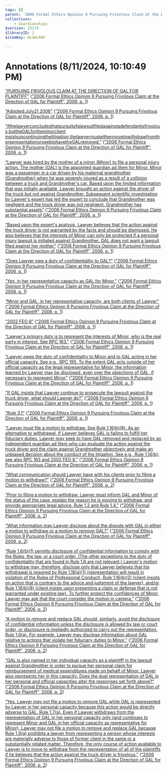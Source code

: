 ```yaml
---
tags: []
parent: '2006 Formal Ethics Opinion 9 Pursuing Frivolous Claim at the Direction of GAL for Plaintiff'
collections:
    - Guardianships
$version: 25174
$libraryID: 1
$itemKey: HLGHLR9F

---
```

# Annotations (8/11/2024, 10:10:49 PM)

<span class="highlight" data-annotation="%7B%22attachmentURI%22%3A%22http%3A%2F%2Fzotero.org%2Fusers%2F21885%2Fitems%2FSLJWCKPC%22%2C%22annotationKey%22%3A%228HDALZS8%22%2C%22color%22%3A%22%23fced8c%22%2C%22pageLabel%22%3A%221%22%2C%22position%22%3A%7B%22pageIndex%22%3A0%2C%22rects%22%3A%5B%5B41.351%2C640.167%2C518.191%2C658.647%5D%2C%5B41.351%2C616.917%2C119.792%2C635.397%5D%5D%7D%2C%22citationItem%22%3A%7B%22uris%22%3A%5B%22http%3A%2F%2Fzotero.org%2Fusers%2F21885%2Fitems%2FGZTZTFTZ%22%5D%2C%22locator%22%3A%221%22%7D%7D" ztype="zhighlight"><a href="zotero://open-pdf/library/items/SLJWCKPC?page=1&#x26;annotation=8HDALZS8">“PURSUING FRIVOLOUS CLAIM AT THE DIRECTION OF GAL FOR PLAINTIFF”</a></span> <span class="citation" data-citation="%7B%22citationItems%22%3A%5B%7B%22uris%22%3A%5B%22http%3A%2F%2Fzotero.org%2Fusers%2F21885%2Fitems%2FGZTZTFTZ%22%5D%2C%22locator%22%3A%221%22%7D%5D%2C%22properties%22%3A%7B%7D%7D" ztype="zcitation">(<span class="citation-item"><a href="zotero://select/library/items/GZTZTFTZ"><a href="zotero://select/library/items/GZTZTFTZ">“2006 Formal Ethics Opinion 9 Pursuing Frivolous Claim at the Direction of GAL for Plaintiff”, 2006, p. 1</a></a></span>)</span>

<span class="highlight" data-annotation="%7B%22attachmentURI%22%3A%22http%3A%2F%2Fzotero.org%2Fusers%2F21885%2Fitems%2FSLJWCKPC%22%2C%22annotationKey%22%3A%22A9ASUULC%22%2C%22color%22%3A%22%23fced8c%22%2C%22pageLabel%22%3A%221%22%2C%22position%22%3A%7B%22pageIndex%22%3A0%2C%22rects%22%3A%5B%5B38.112%2C592.416%2C129.433%2C607.707%5D%5D%7D%2C%22citationItem%22%3A%7B%22uris%22%3A%5B%22http%3A%2F%2Fzotero.org%2Fusers%2F21885%2Fitems%2FGZTZTFTZ%22%5D%2C%22locator%22%3A%221%22%7D%7D" ztype="zhighlight"><a href="zotero://open-pdf/library/items/SLJWCKPC?page=1&#x26;annotation=A9ASUULC">“Adopted:July21,2006”</a></span> <span class="citation" data-citation="%7B%22citationItems%22%3A%5B%7B%22uris%22%3A%5B%22http%3A%2F%2Fzotero.org%2Fusers%2F21885%2Fitems%2FGZTZTFTZ%22%5D%2C%22locator%22%3A%221%22%7D%5D%2C%22properties%22%3A%7B%7D%7D" ztype="zcitation">(<span class="citation-item"><a href="zotero://select/library/items/GZTZTFTZ"><a href="zotero://select/library/items/GZTZTFTZ">“2006 Formal Ethics Opinion 9 Pursuing Frivolous Claim at the Direction of GAL for Plaintiff”, 2006, p. 1</a></a></span>)</span>

<span class="highlight" data-annotation="%7B%22attachmentURI%22%3A%22http%3A%2F%2Fzotero.org%2Fusers%2F21885%2Fitems%2FSLJWCKPC%22%2C%22annotationKey%22%3A%227HPD3CNX%22%2C%22color%22%3A%22%23fced8c%22%2C%22pageLabel%22%3A%221%22%2C%22position%22%3A%7B%22pageIndex%22%3A0%2C%22rects%22%3A%5B%5B111.534%2C566.166%2C572.105%2C581.457%5D%2C%5B569.659%2C566.166%2C573.482%2C581.457%5D%2C%5B38.463%2C553.416%2C564.998%2C568.707%5D%5D%7D%2C%22citationItem%22%3A%7B%22uris%22%3A%5B%22http%3A%2F%2Fzotero.org%2Fusers%2F21885%2Fitems%2FGZTZTFTZ%22%5D%2C%22locator%22%3A%221%22%7D%7D" ztype="zhighlight"><a href="zotero://open-pdf/library/items/SLJWCKPC?page=1&#x26;annotation=7HPD3CNX">“ifthelawyerconcludesthatpursuitofalawsuitfiledagainstadefendantisfrivolous,buttheGALfortheminorclient insistsoncontinuingthelitigation,thelawyermusteithermovetowithdrawfromtherepresentationorseektohavetheGALremoved.”</a></span> <span class="citation" data-citation="%7B%22citationItems%22%3A%5B%7B%22uris%22%3A%5B%22http%3A%2F%2Fzotero.org%2Fusers%2F21885%2Fitems%2FGZTZTFTZ%22%5D%2C%22locator%22%3A%221%22%7D%5D%2C%22properties%22%3A%7B%7D%7D" ztype="zcitation">(<span class="citation-item"><a href="zotero://select/library/items/GZTZTFTZ"><a href="zotero://select/library/items/GZTZTFTZ">“2006 Formal Ethics Opinion 9 Pursuing Frivolous Claim at the Direction of GAL for Plaintiff”, 2006, p. 1</a></a></span>)</span>

<span class="highlight" data-annotation="%7B%22attachmentURI%22%3A%22http%3A%2F%2Fzotero.org%2Fusers%2F21885%2Fitems%2FSLJWCKPC%22%2C%22annotationKey%22%3A%22V4T79NJM%22%2C%22color%22%3A%22%23fced8c%22%2C%22pageLabel%22%3A%221%22%2C%22position%22%3A%7B%22pageIndex%22%3A0%2C%22rects%22%3A%5B%5B40.056%2C517.416%2C568.373%2C532.707%5D%2C%5B40.002%2C504.666%2C82.473%2C519.957%5D%2C%5B82.788%2C504.666%2C572.415%2C519.957%5D%2C%5B40.047%2C491.166%2C558.44%2C506.457%5D%2C%5B40.047%2C478.416%2C554.486%2C493.707%5D%2C%5B40.074%2C465.666%2C531.123%2C480.957%5D%5D%7D%2C%22citationItem%22%3A%7B%22uris%22%3A%5B%22http%3A%2F%2Fzotero.org%2Fusers%2F21885%2Fitems%2FGZTZTFTZ%22%5D%2C%22locator%22%3A%221%22%7D%7D" ztype="zhighlight"><a href="zotero://open-pdf/library/items/SLJWCKPC?page=1&#x26;annotation=V4T79NJM">“Lawyer was hired by the mother of a minor (Minor) to file a personal injury action. The mother (GAL) is the appointed guardian ad litem for Minor. Minor was a passenger in a car driven by his maternal grandmother (Grandmother) when he was severely injured as a result of a collision between a truck and Grandmother's car. Based upon the limited information that was initially available, Lawyer brought an action against the driver of the truck but not against Grandmother. Subsequent scientific investigation by Lawyer's expert has led the expert to conclude that Grandmother was negligent and the truck driver was not negligent. Grandmother has substantial assets”</a></span> <span class="citation" data-citation="%7B%22citationItems%22%3A%5B%7B%22uris%22%3A%5B%22http%3A%2F%2Fzotero.org%2Fusers%2F21885%2Fitems%2FGZTZTFTZ%22%5D%2C%22locator%22%3A%221%22%7D%5D%2C%22properties%22%3A%7B%7D%7D" ztype="zcitation">(<span class="citation-item"><a href="zotero://select/library/items/GZTZTFTZ"><a href="zotero://select/library/items/GZTZTFTZ">“2006 Formal Ethics Opinion 9 Pursuing Frivolous Claim at the Direction of GAL for Plaintiff”, 2006, p. 1</a></a></span>)</span>

<span class="highlight" data-annotation="%7B%22attachmentURI%22%3A%22http%3A%2F%2Fzotero.org%2Fusers%2F21885%2Fitems%2FSLJWCKPC%22%2C%22annotationKey%22%3A%22LMECEAR5%22%2C%22color%22%3A%22%23fced8c%22%2C%22pageLabel%22%3A%221%22%2C%22position%22%3A%7B%22pageIndex%22%3A0%2C%22rects%22%3A%5B%5B277.475%2C447.666%2C570.929%2C462.957%5D%2C%5B39.822%2C434.916%2C565.414%2C450.207%5D%2C%5B39.885%2C422.166%2C467.115%2C437.457%5D%5D%7D%2C%22citationItem%22%3A%7B%22uris%22%3A%5B%22http%3A%2F%2Fzotero.org%2Fusers%2F21885%2Fitems%2FGZTZTFTZ%22%5D%2C%22locator%22%3A%221%22%7D%7D" ztype="zhighlight"><a href="zotero://open-pdf/library/items/SLJWCKPC?page=1&#x26;annotation=LMECEAR5">“Based upon the expert's analysis, Lawyer believes that the action against the truck driver is not warranted by the facts and should be dismissed. He also believes that the interests of Minor can only be protected if a personal injury lawsuit is initiated against Grandmother. GAL does not want a lawsuit filed against her mother”</a></span> <span class="citation" data-citation="%7B%22citationItems%22%3A%5B%7B%22uris%22%3A%5B%22http%3A%2F%2Fzotero.org%2Fusers%2F21885%2Fitems%2FGZTZTFTZ%22%5D%2C%22locator%22%3A%221%22%7D%5D%2C%22properties%22%3A%7B%7D%7D" ztype="zcitation">(<span class="citation-item"><a href="zotero://select/library/items/GZTZTFTZ"><a href="zotero://select/library/items/GZTZTFTZ">“2006 Formal Ethics Opinion 9 Pursuing Frivolous Claim at the Direction of GAL for Plaintiff”, 2006, p. 1</a></a></span>)</span>

<span class="highlight" data-annotation="%7B%22attachmentURI%22%3A%22http%3A%2F%2Fzotero.org%2Fusers%2F21885%2Fitems%2FSLJWCKPC%22%2C%22annotationKey%22%3A%226FBBHYJI%22%2C%22color%22%3A%22%23fced8c%22%2C%22pageLabel%22%3A%221%22%2C%22position%22%3A%7B%22pageIndex%22%3A0%2C%22rects%22%3A%5B%5B40.056%2C404.166%2C234.726%2C419.457%5D%5D%7D%2C%22citationItem%22%3A%7B%22uris%22%3A%5B%22http%3A%2F%2Fzotero.org%2Fusers%2F21885%2Fitems%2FGZTZTFTZ%22%5D%2C%22locator%22%3A%221%22%7D%7D" ztype="zhighlight"><a href="zotero://open-pdf/library/items/SLJWCKPC?page=1&#x26;annotation=6FBBHYJI">“Does Lawyer owe a duty of confidentiality to GAL?”</a></span> <span class="citation" data-citation="%7B%22citationItems%22%3A%5B%7B%22uris%22%3A%5B%22http%3A%2F%2Fzotero.org%2Fusers%2F21885%2Fitems%2FGZTZTFTZ%22%5D%2C%22locator%22%3A%221%22%7D%5D%2C%22properties%22%3A%7B%7D%7D" ztype="zcitation">(<span class="citation-item"><a href="zotero://select/library/items/GZTZTFTZ"><a href="zotero://select/library/items/GZTZTFTZ">“2006 Formal Ethics Opinion 9 Pursuing Frivolous Claim at the Direction of GAL for Plaintiff”, 2006, p. 1</a></a></span>)</span>

<span class="highlight" data-annotation="%7B%22attachmentURI%22%3A%22http%3A%2F%2Fzotero.org%2Fusers%2F21885%2Fitems%2FSLJWCKPC%22%2C%22annotationKey%22%3A%22EMEE5JVN%22%2C%22color%22%3A%22%23fced8c%22%2C%22pageLabel%22%3A%221%22%2C%22position%22%3A%7B%22pageIndex%22%3A0%2C%22rects%22%3A%5B%5B39.624%2C367.416%2C242.997%2C382.707%5D%5D%7D%2C%22citationItem%22%3A%7B%22uris%22%3A%5B%22http%3A%2F%2Fzotero.org%2Fusers%2F21885%2Fitems%2FGZTZTFTZ%22%5D%2C%22locator%22%3A%221%22%7D%7D" ztype="zhighlight"><a href="zotero://open-pdf/library/items/SLJWCKPC?page=1&#x26;annotation=EMEE5JVN">“Yes, in her representative capacity as GAL for Minor.”</a></span> <span class="citation" data-citation="%7B%22citationItems%22%3A%5B%7B%22uris%22%3A%5B%22http%3A%2F%2Fzotero.org%2Fusers%2F21885%2Fitems%2FGZTZTFTZ%22%5D%2C%22locator%22%3A%221%22%7D%5D%2C%22properties%22%3A%7B%7D%7D" ztype="zcitation">(<span class="citation-item"><a href="zotero://select/library/items/GZTZTFTZ"><a href="zotero://select/library/items/GZTZTFTZ">“2006 Formal Ethics Opinion 9 Pursuing Frivolous Claim at the Direction of GAL for Plaintiff”, 2006, p. 1</a></a></span>)</span>

<span class="highlight" data-annotation="%7B%22attachmentURI%22%3A%22http%3A%2F%2Fzotero.org%2Fusers%2F21885%2Fitems%2FSLJWCKPC%22%2C%22annotationKey%22%3A%22HUEG6Q59%22%2C%22color%22%3A%22%23fced8c%22%2C%22pageLabel%22%3A%221%22%2C%22position%22%3A%7B%22pageIndex%22%3A0%2C%22rects%22%3A%5B%5B40.065%2C349.416%2C323.779%2C364.707%5D%5D%7D%2C%22citationItem%22%3A%7B%22uris%22%3A%5B%22http%3A%2F%2Fzotero.org%2Fusers%2F21885%2Fitems%2FGZTZTFTZ%22%5D%2C%22locator%22%3A%221%22%7D%7D" ztype="zhighlight"><a href="zotero://open-pdf/library/items/SLJWCKPC?page=1&#x26;annotation=HUEG6Q59">“Minor and GAL, in her representative capacity, are both clients of Lawyer”</a></span> <span class="citation" data-citation="%7B%22citationItems%22%3A%5B%7B%22uris%22%3A%5B%22http%3A%2F%2Fzotero.org%2Fusers%2F21885%2Fitems%2FGZTZTFTZ%22%5D%2C%22locator%22%3A%221%22%7D%5D%2C%22properties%22%3A%7B%7D%7D" ztype="zcitation">(<span class="citation-item"><a href="zotero://select/library/items/GZTZTFTZ"><a href="zotero://select/library/items/GZTZTFTZ">“2006 Formal Ethics Opinion 9 Pursuing Frivolous Claim at the Direction of GAL for Plaintiff”, 2006, p. 1</a></a></span>)</span>

<span class="highlight" data-annotation="%7B%22attachmentURI%22%3A%22http%3A%2F%2Fzotero.org%2Fusers%2F21885%2Fitems%2FSLJWCKPC%22%2C%22annotationKey%22%3A%227I9ZCN8A%22%2C%22color%22%3A%22%23fced8c%22%2C%22pageLabel%22%3A%221%22%2C%22position%22%3A%7B%22pageIndex%22%3A0%2C%22rects%22%3A%5B%5B329.233%2C349.416%2C374.449%2C364.707%5D%5D%7D%2C%22citationItem%22%3A%7B%22uris%22%3A%5B%22http%3A%2F%2Fzotero.org%2Fusers%2F21885%2Fitems%2FGZTZTFTZ%22%5D%2C%22locator%22%3A%221%22%7D%7D" ztype="zhighlight"><a href="zotero://open-pdf/library/items/SLJWCKPC?page=1&#x26;annotation=7I9ZCN8A">“2002 FEO 8”</a></span> <span class="citation" data-citation="%7B%22citationItems%22%3A%5B%7B%22uris%22%3A%5B%22http%3A%2F%2Fzotero.org%2Fusers%2F21885%2Fitems%2FGZTZTFTZ%22%5D%2C%22locator%22%3A%221%22%7D%5D%2C%22properties%22%3A%7B%7D%7D" ztype="zcitation">(<span class="citation-item"><a href="zotero://select/library/items/GZTZTFTZ"><a href="zotero://select/library/items/GZTZTFTZ">“2006 Formal Ethics Opinion 9 Pursuing Frivolous Claim at the Direction of GAL for Plaintiff”, 2006, p. 1</a></a></span>)</span>

<span class="highlight" data-annotation="%7B%22attachmentURI%22%3A%22http%3A%2F%2Fzotero.org%2Fusers%2F21885%2Fitems%2FSLJWCKPC%22%2C%22annotationKey%22%3A%22LEP868E8%22%2C%22color%22%3A%22%23fced8c%22%2C%22pageLabel%22%3A%221%22%2C%22position%22%3A%7B%22pageIndex%22%3A0%2C%22rects%22%3A%5B%5B83.031%2C261.666%2C494.146%2C276.957%5D%5D%7D%2C%22citationItem%22%3A%7B%22uris%22%3A%5B%22http%3A%2F%2Fzotero.org%2Fusers%2F21885%2Fitems%2FGZTZTFTZ%22%5D%2C%22locator%22%3A%221%22%7D%7D" ztype="zhighlight"><a href="zotero://open-pdf/library/items/SLJWCKPC?page=1&#x26;annotation=LEP868E8">“Lawyer's primary duty is to represent the interests of Minor, who is the real party in interest. See RPC 163.”</a></span> <span class="citation" data-citation="%7B%22citationItems%22%3A%5B%7B%22uris%22%3A%5B%22http%3A%2F%2Fzotero.org%2Fusers%2F21885%2Fitems%2FGZTZTFTZ%22%5D%2C%22locator%22%3A%221%22%7D%5D%2C%22properties%22%3A%7B%7D%7D" ztype="zcitation">(<span class="citation-item"><a href="zotero://select/library/items/GZTZTFTZ"><a href="zotero://select/library/items/GZTZTFTZ">“2006 Formal Ethics Opinion 9 Pursuing Frivolous Claim at the Direction of GAL for Plaintiff”, 2006, p. 1</a></a></span>)</span>

<span class="highlight" data-annotation="%7B%22attachmentURI%22%3A%22http%3A%2F%2Fzotero.org%2Fusers%2F21885%2Fitems%2FSLJWCKPC%22%2C%22annotationKey%22%3A%227XD5FKDV%22%2C%22color%22%3A%22%23fced8c%22%2C%22pageLabel%22%3A%221%22%2C%22position%22%3A%7B%22pageIndex%22%3A0%2C%22rects%22%3A%5B%5B40.056%2C243.666%2C460.066%2C258.957%5D%2C%5B463.198%2C243.666%2C551.34%2C258.957%5D%2C%5B40.074%2C230.916%2C561.369%2C246.207%5D%2C%5B40.074%2C218.166%2C233.124%2C233.457%5D%5D%7D%2C%22citationItem%22%3A%7B%22uris%22%3A%5B%22http%3A%2F%2Fzotero.org%2Fusers%2F21885%2Fitems%2FGZTZTFTZ%22%5D%2C%22locator%22%3A%221%22%7D%7D" ztype="zhighlight"><a href="zotero://open-pdf/library/items/SLJWCKPC?page=1&#x26;annotation=7XD5FKDV">“Lawyer owes the duty of confidentiality to Minor and to GAL acting in her official capacity. See e.g., RPC 195. To the extent GAL acts outside of her official capacity as the legal representative for Minor, the information learned by Lawyer may be disclosed, even over the objections of GAL, if necessary to represent Minor”</a></span> <span class="citation" data-citation="%7B%22citationItems%22%3A%5B%7B%22uris%22%3A%5B%22http%3A%2F%2Fzotero.org%2Fusers%2F21885%2Fitems%2FGZTZTFTZ%22%5D%2C%22locator%22%3A%221%22%7D%5D%2C%22properties%22%3A%7B%7D%7D" ztype="zcitation">(<span class="citation-item"><a href="zotero://select/library/items/GZTZTFTZ"><a href="zotero://select/library/items/GZTZTFTZ">“2006 Formal Ethics Opinion 9 Pursuing Frivolous Claim at the Direction of GAL for Plaintiff”, 2006, p. 1</a></a></span>)</span>

<span class="highlight" data-annotation="%7B%22attachmentURI%22%3A%22http%3A%2F%2Fzotero.org%2Fusers%2F21885%2Fitems%2FSLJWCKPC%22%2C%22annotationKey%22%3A%229D9G7YYR%22%2C%22color%22%3A%22%23fced8c%22%2C%22pageLabel%22%3A%221%22%2C%22position%22%3A%7B%22pageIndex%22%3A0%2C%22rects%22%3A%5B%5B40.047%2C182.166%2C463.639%2C197.457%5D%5D%7D%2C%22citationItem%22%3A%7B%22uris%22%3A%5B%22http%3A%2F%2Fzotero.org%2Fusers%2F21885%2Fitems%2FGZTZTFTZ%22%5D%2C%22locator%22%3A%221%22%7D%7D" ztype="zhighlight"><a href="zotero://open-pdf/library/items/SLJWCKPC?page=1&#x26;annotation=9D9G7YYR">“If GAL insists that Lawyer continue to prosecute the lawsuit against the truck driver, what should Lawyer do?”</a></span> <span class="citation" data-citation="%7B%22citationItems%22%3A%5B%7B%22uris%22%3A%5B%22http%3A%2F%2Fzotero.org%2Fusers%2F21885%2Fitems%2FGZTZTFTZ%22%5D%2C%22locator%22%3A%221%22%7D%5D%2C%22properties%22%3A%7B%7D%7D" ztype="zcitation">(<span class="citation-item"><a href="zotero://select/library/items/GZTZTFTZ"><a href="zotero://select/library/items/GZTZTFTZ">“2006 Formal Ethics Opinion 9 Pursuing Frivolous Claim at the Direction of GAL for Plaintiff”, 2006, p. 1</a></a></span>)</span>

<span class="highlight" data-annotation="%7B%22attachmentURI%22%3A%22http%3A%2F%2Fzotero.org%2Fusers%2F21885%2Fitems%2FSLJWCKPC%22%2C%22annotationKey%22%3A%22THLVE6LY%22%2C%22color%22%3A%22%23fced8c%22%2C%22pageLabel%22%3A%221%22%2C%22position%22%3A%7B%22pageIndex%22%3A0%2C%22rects%22%3A%5B%5B40.056%2C145.416%2C69.423%2C160.707%5D%5D%7D%2C%22citationItem%22%3A%7B%22uris%22%3A%5B%22http%3A%2F%2Fzotero.org%2Fusers%2F21885%2Fitems%2FGZTZTFTZ%22%5D%2C%22locator%22%3A%221%22%7D%7D" ztype="zhighlight"><a href="zotero://open-pdf/library/items/SLJWCKPC?page=1&#x26;annotation=THLVE6LY">“Rule 3.1”</a></span> <span class="citation" data-citation="%7B%22citationItems%22%3A%5B%7B%22uris%22%3A%5B%22http%3A%2F%2Fzotero.org%2Fusers%2F21885%2Fitems%2FGZTZTFTZ%22%5D%2C%22locator%22%3A%221%22%7D%5D%2C%22properties%22%3A%7B%7D%7D" ztype="zcitation">(<span class="citation-item"><a href="zotero://select/library/items/GZTZTFTZ"><a href="zotero://select/library/items/GZTZTFTZ">“2006 Formal Ethics Opinion 9 Pursuing Frivolous Claim at the Direction of GAL for Plaintiff”, 2006, p. 1</a></a></span>)</span>

<span class="highlight" data-annotation="%7B%22attachmentURI%22%3A%22http%3A%2F%2Fzotero.org%2Fusers%2F21885%2Fitems%2FSLJWCKPC%22%2C%22annotationKey%22%3A%22M6JVHW7G%22%2C%22color%22%3A%22%23fced8c%22%2C%22pageLabel%22%3A%221%22%2C%22position%22%3A%7B%22pageIndex%22%3A0%2C%22rects%22%3A%5B%5B193.713%2C83.916%2C555.492%2C99.207%5D%2C%5B40.056%2C71.166%2C549.941%2C86.457%5D%2C%5B39.885%2C58.416%2C546.378%2C73.707%5D%2C%5B39.849%2C44.916%2C459.474%2C60.207%5D%5D%7D%2C%22citationItem%22%3A%7B%22uris%22%3A%5B%22http%3A%2F%2Fzotero.org%2Fusers%2F21885%2Fitems%2FGZTZTFTZ%22%5D%2C%22locator%22%3A%221%22%7D%7D" ztype="zhighlight"><a href="zotero://open-pdf/library/items/SLJWCKPC?page=1&#x26;annotation=M6JVHW7G">“Lawyer must file a motion to withdraw. See Rule 1.16(b)(8). As an alternative to withdrawal, if Lawyer believes GAL is failing to fulfill her fiduciary duties, Lawyer may seek to have GAL removed and replaced by an independent guardian ad litem who can evaluate the action against the truck driver and the claim against Grandmother objectively and make an unbiased decision about the conduct of the litigation. See e.g., Rule 1.14(b); see also RPC 163 and 2002 FEO 8.”</a></span> <span class="citation" data-citation="%7B%22citationItems%22%3A%5B%7B%22uris%22%3A%5B%22http%3A%2F%2Fzotero.org%2Fusers%2F21885%2Fitems%2FGZTZTFTZ%22%5D%2C%22locator%22%3A%221%22%7D%5D%2C%22properties%22%3A%7B%7D%7D" ztype="zcitation">(<span class="citation-item"><a href="zotero://select/library/items/GZTZTFTZ"><a href="zotero://select/library/items/GZTZTFTZ">“2006 Formal Ethics Opinion 9 Pursuing Frivolous Claim at the Direction of GAL for Plaintiff”, 2006, p. 1</a></a></span>)</span>

<span class="highlight" data-annotation="%7B%22attachmentURI%22%3A%22http%3A%2F%2Fzotero.org%2Fusers%2F21885%2Fitems%2FSLJWCKPC%22%2C%22annotationKey%22%3A%22PN6MFIM8%22%2C%22color%22%3A%22%23fced8c%22%2C%22pageLabel%22%3A%222%22%2C%22position%22%3A%7B%22pageIndex%22%3A1%2C%22rects%22%3A%5B%5B39.723%2C749.916%2C408.354%2C765.207%5D%5D%7D%2C%22citationItem%22%3A%7B%22uris%22%3A%5B%22http%3A%2F%2Fzotero.org%2Fusers%2F21885%2Fitems%2FGZTZTFTZ%22%5D%2C%22locator%22%3A%222%22%7D%7D" ztype="zhighlight"><a href="zotero://open-pdf/library/items/SLJWCKPC?page=2&#x26;annotation=PN6MFIM8">“What communication should Lawyer have with his clients prior to filing a motion to withdraw?”</a></span> <span class="citation" data-citation="%7B%22citationItems%22%3A%5B%7B%22uris%22%3A%5B%22http%3A%2F%2Fzotero.org%2Fusers%2F21885%2Fitems%2FGZTZTFTZ%22%5D%2C%22locator%22%3A%222%22%7D%5D%2C%22properties%22%3A%7B%7D%7D" ztype="zcitation">(<span class="citation-item"><a href="zotero://select/library/items/GZTZTFTZ"><a href="zotero://select/library/items/GZTZTFTZ">“2006 Formal Ethics Opinion 9 Pursuing Frivolous Claim at the Direction of GAL for Plaintiff”, 2006, p. 2</a></a></span>)</span>

<span class="highlight" data-annotation="%7B%22attachmentURI%22%3A%22http%3A%2F%2Fzotero.org%2Fusers%2F21885%2Fitems%2FSLJWCKPC%22%2C%22annotationKey%22%3A%22AAU5QZFM%22%2C%22color%22%3A%22%23fced8c%22%2C%22pageLabel%22%3A%222%22%2C%22position%22%3A%7B%22pageIndex%22%3A1%2C%22rects%22%3A%5B%5B40.047%2C713.916%2C555.571%2C729.207%5D%2C%5B39.723%2C701.166%2C307.199%2C716.457%5D%5D%7D%2C%22citationItem%22%3A%7B%22uris%22%3A%5B%22http%3A%2F%2Fzotero.org%2Fusers%2F21885%2Fitems%2FGZTZTFTZ%22%5D%2C%22locator%22%3A%222%22%7D%7D" ztype="zhighlight"><a href="zotero://open-pdf/library/items/SLJWCKPC?page=2&#x26;annotation=AAU5QZFM">“Prior to filing a motion to withdraw, Lawyer must inform GAL and Minor of the status of the case, explain the reason he is moving to withdraw, and provide appropriate legal advice. Rule 1.2 and Rule 1.4.”</a></span> <span class="citation" data-citation="%7B%22citationItems%22%3A%5B%7B%22uris%22%3A%5B%22http%3A%2F%2Fzotero.org%2Fusers%2F21885%2Fitems%2FGZTZTFTZ%22%5D%2C%22locator%22%3A%222%22%7D%5D%2C%22properties%22%3A%7B%7D%7D" ztype="zcitation">(<span class="citation-item"><a href="zotero://select/library/items/GZTZTFTZ"><a href="zotero://select/library/items/GZTZTFTZ">“2006 Formal Ethics Opinion 9 Pursuing Frivolous Claim at the Direction of GAL for Plaintiff”, 2006, p. 2</a></a></span>)</span>

<span class="highlight" data-annotation="%7B%22attachmentURI%22%3A%22http%3A%2F%2Fzotero.org%2Fusers%2F21885%2Fitems%2FSLJWCKPC%22%2C%22annotationKey%22%3A%22BI5PSD4E%22%2C%22color%22%3A%22%23fced8c%22%2C%22pageLabel%22%3A%222%22%2C%22position%22%3A%7B%22pageIndex%22%3A1%2C%22rects%22%3A%5B%5B39.723%2C656.166%2C534.209%2C671.457%5D%5D%7D%2C%22citationItem%22%3A%7B%22uris%22%3A%5B%22http%3A%2F%2Fzotero.org%2Fusers%2F21885%2Fitems%2FGZTZTFTZ%22%5D%2C%22locator%22%3A%222%22%7D%7D" ztype="zhighlight"><a href="zotero://open-pdf/library/items/SLJWCKPC?page=2&#x26;annotation=BI5PSD4E">“What information may Lawyer disclose about the dispute with GAL in either a motion to withdraw or a motion to remove GAL?”</a></span> <span class="citation" data-citation="%7B%22citationItems%22%3A%5B%7B%22uris%22%3A%5B%22http%3A%2F%2Fzotero.org%2Fusers%2F21885%2Fitems%2FGZTZTFTZ%22%5D%2C%22locator%22%3A%222%22%7D%5D%2C%22properties%22%3A%7B%7D%7D" ztype="zcitation">(<span class="citation-item"><a href="zotero://select/library/items/GZTZTFTZ"><a href="zotero://select/library/items/GZTZTFTZ">“2006 Formal Ethics Opinion 9 Pursuing Frivolous Claim at the Direction of GAL for Plaintiff”, 2006, p. 2</a></a></span>)</span>

<span class="highlight" data-annotation="%7B%22attachmentURI%22%3A%22http%3A%2F%2Fzotero.org%2Fusers%2F21885%2Fitems%2FSLJWCKPC%22%2C%22annotationKey%22%3A%22L7QKHIQF%22%2C%22color%22%3A%22%23fced8c%22%2C%22pageLabel%22%3A%222%22%2C%22position%22%3A%7B%22pageIndex%22%3A1%2C%22rects%22%3A%5B%5B485.555%2C620.166%2C566.744%2C635.457%5D%2C%5B40.074%2C606.666%2C381.739%2C621.957%5D%2C%5B267.9%2C593.916%2C541.994%2C609.207%5D%2C%5B39.822%2C581.166%2C551.355%2C596.457%5D%2C%5B40.056%2C568.416%2C552.178%2C583.707%5D%2C%5B39.849%2C555.666%2C561.069%2C570.957%5D%2C%5B40.047%2C542.916%2C230.154%2C558.207%5D%5D%7D%2C%22citationItem%22%3A%7B%22uris%22%3A%5B%22http%3A%2F%2Fzotero.org%2Fusers%2F21885%2Fitems%2FGZTZTFTZ%22%5D%2C%22locator%22%3A%222%22%7D%7D" ztype="zhighlight"><a href="zotero://open-pdf/library/items/SLJWCKPC?page=2&#x26;annotation=L7QKHIQF">“Rule 1.6(b)(1) permits disclosure of confidential information to comply with the Rules, the law, or a court order. (The other exceptions to the duty of confidentiality that are found in Rule 1.6 are not relevant.) Lawyer's motion to withdraw may, therefore, disclose only that Lawyer believes that his withdrawal is required by Rule 1.16(a)(1) (representation will result in violation of the Rules of Professional Conduct), Rule 1.16(b)(2) (client insists on action that is contrary to the advice and judgment of the lawyer), and/or Rule 1.16(b)(8) (client insists upon presenting a claim or defense that is not warranted under existing law). To further protect the confidences of Minor, Lawyer may ask that the court consider the motion in camera.”</a></span> <span class="citation" data-citation="%7B%22citationItems%22%3A%5B%7B%22uris%22%3A%5B%22http%3A%2F%2Fzotero.org%2Fusers%2F21885%2Fitems%2FGZTZTFTZ%22%5D%2C%22locator%22%3A%222%22%7D%5D%2C%22properties%22%3A%7B%7D%7D" ztype="zcitation">(<span class="citation-item"><a href="zotero://select/library/items/GZTZTFTZ"><a href="zotero://select/library/items/GZTZTFTZ">“2006 Formal Ethics Opinion 9 Pursuing Frivolous Claim at the Direction of GAL for Plaintiff”, 2006, p. 2</a></a></span>)</span>

<span class="highlight" data-annotation="%7B%22attachmentURI%22%3A%22http%3A%2F%2Fzotero.org%2Fusers%2F21885%2Fitems%2FSLJWCKPC%22%2C%22annotationKey%22%3A%228ZR29F87%22%2C%22color%22%3A%22%23fced8c%22%2C%22pageLabel%22%3A%222%22%2C%22position%22%3A%7B%22pageIndex%22%3A1%2C%22rects%22%3A%5B%5B39.633%2C524.916%2C571.776%2C540.207%5D%2C%5B39.921%2C511.416%2C556.266%2C526.707%5D%2C%5B39.984%2C498.666%2C363.255%2C513.957%5D%5D%7D%2C%22citationItem%22%3A%7B%22uris%22%3A%5B%22http%3A%2F%2Fzotero.org%2Fusers%2F21885%2Fitems%2FGZTZTFTZ%22%5D%2C%22locator%22%3A%222%22%7D%7D" ztype="zhighlight"><a href="zotero://open-pdf/library/items/SLJWCKPC?page=2&#x26;annotation=8ZR29F87">“A motion to remove and replace GAL should, similarly, avoid the disclosure of confidential information unless the disclosure is allowed by law or court order, or disclosure is impliedly authorized to carry out the representation. Rule 1.6(a). For example, Lawyer may disclose information about GAL relative to actions that violate her fiduciary duties to Minor.”</a></span> <span class="citation" data-citation="%7B%22citationItems%22%3A%5B%7B%22uris%22%3A%5B%22http%3A%2F%2Fzotero.org%2Fusers%2F21885%2Fitems%2FGZTZTFTZ%22%5D%2C%22locator%22%3A%222%22%7D%5D%2C%22properties%22%3A%7B%7D%7D" ztype="zcitation">(<span class="citation-item"><a href="zotero://select/library/items/GZTZTFTZ"><a href="zotero://select/library/items/GZTZTFTZ">“2006 Formal Ethics Opinion 9 Pursuing Frivolous Claim at the Direction of GAL for Plaintiff”, 2006, p. 2</a></a></span>)</span>

<span class="highlight" data-annotation="%7B%22attachmentURI%22%3A%22http%3A%2F%2Fzotero.org%2Fusers%2F21885%2Fitems%2FSLJWCKPC%22%2C%22annotationKey%22%3A%22RPZPQ484%22%2C%22color%22%3A%22%23fced8c%22%2C%22pageLabel%22%3A%222%22%2C%22position%22%3A%7B%22pageIndex%22%3A1%2C%22rects%22%3A%5B%5B40.137%2C462.666%2C562.758%2C477.957%5D%2C%5B39.993%2C449.916%2C518.376%2C465.207%5D%2C%5B39.993%2C437.166%2C408.732%2C452.457%5D%5D%7D%2C%22citationItem%22%3A%7B%22uris%22%3A%5B%22http%3A%2F%2Fzotero.org%2Fusers%2F21885%2Fitems%2FGZTZTFTZ%22%5D%2C%22locator%22%3A%222%22%7D%7D" ztype="zhighlight"><a href="zotero://open-pdf/library/items/SLJWCKPC?page=2&#x26;annotation=RPZPQ484">“GAL is also named in her individual capacity as a plaintiff in the lawsuit against Grandmother in order to pursue her personal claim for reimbursement of medical expenditures made on behalf of Minor. Lawyer also represents her in this capacity. Does the dual representation of GAL in her personal and official capacities alter the responses set forth above?”</a></span> <span class="citation" data-citation="%7B%22citationItems%22%3A%5B%7B%22uris%22%3A%5B%22http%3A%2F%2Fzotero.org%2Fusers%2F21885%2Fitems%2FGZTZTFTZ%22%5D%2C%22locator%22%3A%222%22%7D%5D%2C%22properties%22%3A%7B%7D%7D" ztype="zcitation">(<span class="citation-item"><a href="zotero://select/library/items/GZTZTFTZ"><a href="zotero://select/library/items/GZTZTFTZ">“2006 Formal Ethics Opinion 9 Pursuing Frivolous Claim at the Direction of GAL for Plaintiff”, 2006, p. 2</a></a></span>)</span>

<span class="highlight" data-annotation="%7B%22attachmentURI%22%3A%22http%3A%2F%2Fzotero.org%2Fusers%2F21885%2Fitems%2FSLJWCKPC%22%2C%22annotationKey%22%3A%22WQW49SGH%22%2C%22color%22%3A%22%23fced8c%22%2C%22pageLabel%22%3A%222%22%2C%22position%22%3A%7B%22pageIndex%22%3A1%2C%22rects%22%3A%5B%5B39.624%2C400.416%2C568.201%2C415.707%5D%2C%5B39.822%2C387.666%2C187.728%2C402.957%5D%2C%5B191.094%2C387.666%2C549.265%2C402.957%5D%2C%5B40.074%2C374.916%2C564.023%2C390.207%5D%2C%5B39.993%2C362.166%2C561.762%2C377.457%5D%2C%5B40.074%2C349.416%2C236.382%2C364.707%5D%2C%5B282.498%2C349.416%2C566.991%2C364.707%5D%2C%5B39.822%2C336.666%2C446.397%2C351.957%5D%5D%7D%2C%22citationItem%22%3A%7B%22uris%22%3A%5B%22http%3A%2F%2Fzotero.org%2Fusers%2F21885%2Fitems%2FGZTZTFTZ%22%5D%2C%22locator%22%3A%222%22%7D%7D" ztype="zhighlight"><a href="zotero://open-pdf/library/items/SLJWCKPC?page=2&#x26;annotation=WQW49SGH">“Yes. Lawyer may not file a motion to remove GAL while GAL is represented by Lawyer in her personal capacity because this action would be directly adverse to GAL. Rule 1.7(a). Even if Lawyer withdraws from the representation of GAL in her personal capacity only (and continues to represent Minor and GAL in her official capacity as representative for Minor), Lawyer may not file a motion to remove and replace GAL because Rule 1.9(a) prohibits a lawyer from representing a person whose interests are materially adverse to those of former client in the same or a substantially related matter. Therefore, the only course of action available to Lawyer is to move to withdraw from the representation of all of the plaintiffs if he believes that the action against the truck driver is frivolous.”</a></span> <span class="citation" data-citation="%7B%22citationItems%22%3A%5B%7B%22uris%22%3A%5B%22http%3A%2F%2Fzotero.org%2Fusers%2F21885%2Fitems%2FGZTZTFTZ%22%5D%2C%22locator%22%3A%222%22%7D%5D%2C%22properties%22%3A%7B%7D%7D" ztype="zcitation">(<span class="citation-item"><a href="zotero://select/library/items/GZTZTFTZ"><a href="zotero://select/library/items/GZTZTFTZ">“2006 Formal Ethics Opinion 9 Pursuing Frivolous Claim at the Direction of GAL for Plaintiff”, 2006, p. 2</a></a></span>)</span>
